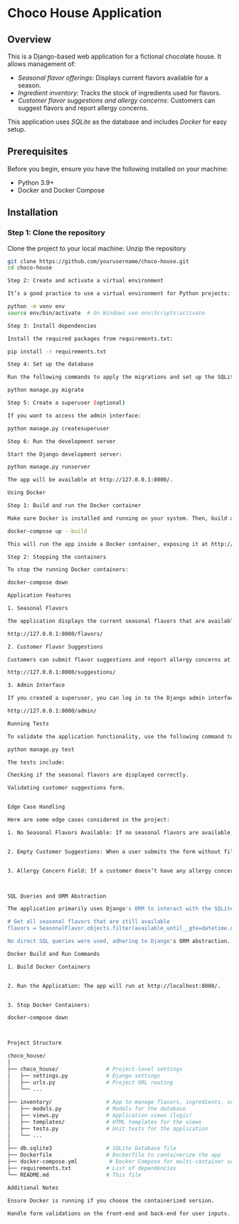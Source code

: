 # Choco House Application



## Overview
This is a Django-based web application for a fictional chocolate house. It allows management of:
- *Seasonal flavor offerings*: Displays current flavors available for a season.
- *Ingredient inventory*: Tracks the stock of ingredients used for flavors.
- *Customer flavor suggestions and allergy concerns*: Customers can suggest flavors and report allergy concerns.

This application uses *SQLite* as the database and includes *Docker* for easy setup.

## Prerequisites
Before you begin, ensure you have the following installed on your machine:
- Python 3.9+
- Docker and Docker Compose

## Installation

### Step 1: Clone the repository
Clone the project to your local machine:
 Unzip the repository
```bash
git clone https://github.com/yourusername/choco-house.git
cd choco-house

Step 2: Create and activate a virtual environment

It’s a good practice to use a virtual environment for Python projects:

python -m venv env
source env/bin/activate  # On Windows use env\Scripts\activate

Step 3: Install dependencies

Install the required packages from requirements.txt:

pip install -r requirements.txt

Step 4: Set up the database

Run the following commands to apply the migrations and set up the SQLite database:

python manage.py migrate

Step 5: Create a superuser (optional)

If you want to access the admin interface:

python manage.py createsuperuser

Step 6: Run the development server

Start the Django development server:

python manage.py runserver

The app will be available at http://127.0.0.1:8000/.

Using Docker

Step 1: Build and run the Docker container

Make sure Docker is installed and running on your system. Then, build and start the container using docker-compose:

docker-compose up --build

This will run the app inside a Docker container, exposing it at http://localhost:8000/.

Step 2: Stopping the containers

To stop the running Docker containers:

docker-compose down

Application Features

1. Seasonal Flavors

The application displays the current seasonal flavors that are available. Navigate to:

http://127.0.0.1:8000/flavors/

2. Customer Flavor Suggestions

Customers can submit flavor suggestions and report allergy concerns at:

http://127.0.0.1:8000/suggestions/

3. Admin Interface

If you created a superuser, you can log in to the Django admin interface to manage seasonal flavors, ingredients, and customer suggestions:

http://127.0.0.1:8000/admin/

Running Tests

To validate the application functionality, use the following command to run the test cases:

python manage.py test

The tests include:

Checking if the seasonal flavors are displayed correctly.

Validating customer suggestions form.


Edge Case Handling

Here are some edge cases considered in the project:

1. No Seasonal Flavors Available: If no seasonal flavors are available, a message is shown to the user.


2. Empty Customer Suggestions: When a user submits the form without filling in required fields, appropriate validation messages are shown.


3. Allergy Concern Field: If a customer doesn’t have any allergy concerns, the field can be left blank.



SQL Queries and ORM Abstraction

The application primarily uses Django's ORM to interact with the SQLite database. For example:

# Get all seasonal flavors that are still available
flavors = SeasonalFlavor.objects.filter(available_until__gte=datetime.date.today())

No direct SQL queries were used, adhering to Django's ORM abstraction.

Docker Build and Run Commands

1. Build Docker Containers


2. Run the Application: The app will run at http://localhost:8000/.


3. Stop Docker Containers:

docker-compose down



Project Structure

choco_house/
│
├── choco_house/               # Project-level settings
│   ├── settings.py            # Django settings
│   ├── urls.py                # Project URL routing
│   └── ...
│
├── inventory/                 # App to manage flavors, ingredients, suggestions
│   ├── models.py              # Models for the database
│   ├── views.py               # Application views (logic)
│   ├── templates/             # HTML templates for the views
│   ├── tests.py               # Unit tests for the application
│   └── ...
│
├── db.sqlite3                 # SQLite Database file
├── Dockerfile                 # Dockerfile to containerize the app
├── docker-compose.yml          # Docker Compose for multi-container setup
├── requirements.txt           # List of dependencies
└── README.md                  # This file

Additional Notes

Ensure Docker is running if you choose the containerized version.

Handle form validations on the front-end and back-end for user inputs.

